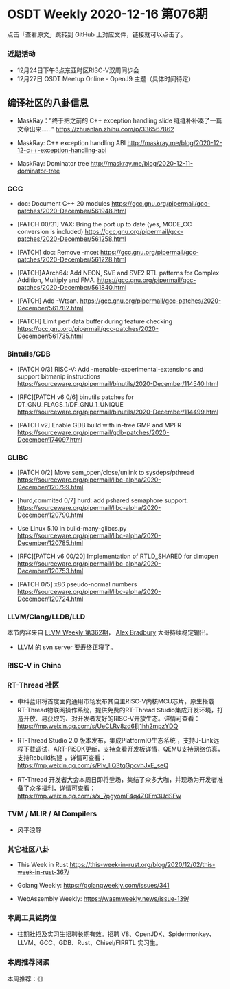 # OSDT Weekly 2020-12-16 第076期

点击「查看原文」跳转到 GitHub 上对应文件，链接就可以点击了。

### 近期活动

- 12月24日下午3点东亚时区RISC-V双周同步会
- 12月27日 OSDT Meetup Online - OpenJ9 主题（具体时间待定）

## 编译社区的八卦信息

- MaskRay：”终于把之前的 C++ exception handling slide 缝缝补补凑了一篇文章出来……”
  https://zhuanlan.zhihu.com/p/336567862

- MaskRay: C++ exception handling ABI
  http://maskray.me/blog/2020-12-12-c++-exception-handling-abi

- MaskRay: Dominator tree
  http://maskray.me/blog/2020-12-11-dominator-tree

### GCC

- doc: Document C++ 20 modules
  https://gcc.gnu.org/pipermail/gcc-patches/2020-December/561948.html

- [PATCH 00/31] VAX: Bring the port up to date (yes, MODE_CC conversion is included)
  https://gcc.gnu.org/pipermail/gcc-patches/2020-December/561258.html

- [PATCH] doc: Remove -mcet
  https://gcc.gnu.org/pipermail/gcc-patches/2020-December/561228.html

- [PATCH]AArch64: Add NEON, SVE and SVE2 RTL patterns for Complex Addition, Multiply and FMA.
  https://gcc.gnu.org/pipermail/gcc-patches/2020-December/561840.html

- [PATCH] Add -Wtsan.
  https://gcc.gnu.org/pipermail/gcc-patches/2020-December/561782.html

- [PATCH] Limit perf data buffer during feature checking
  https://gcc.gnu.org/pipermail/gcc-patches/2020-December/561735.html

### Bintuils/GDB

- [PATCH 0/3] RISC-V: Add -menable-experimental-extensions and support bitmanip instructions
  https://sourceware.org/pipermail/binutils/2020-December/114540.html

- [RFC][PATCH v6 0/6] binutils patches for DT_GNU_FLAGS_1/DF_GNU_1_UNIQUE
  https://sourceware.org/pipermail/binutils/2020-December/114499.html

- [PATCH v2] Enable GDB build with in-tree GMP and MPFR
  https://sourceware.org/pipermail/gdb-patches/2020-December/174097.html

### GLIBC

- [PATCH 0/2] Move sem_open/close/unlink to sysdeps/pthread
  https://sourceware.org/pipermail/libc-alpha/2020-December/120799.html

- [hurd,commited 0/7] hurd: add pshared semaphore support.
  https://sourceware.org/pipermail/libc-alpha/2020-December/120790.html

- Use Linux 5.10 in build-many-glibcs.py
  https://sourceware.org/pipermail/libc-alpha/2020-December/120785.html

- [RFC][PATCH v6 00/20] Implementation of RTLD_SHARED for dlmopen
  https://sourceware.org/pipermail/libc-alpha/2020-December/120753.html

- [PATCH 0/5] x86 pseudo-normal numbers
  https://sourceware.org/pipermail/libc-alpha/2020-December/120724.html

### LLVM/Clang/LLDB/LLD

本节内容来自 [LLVM Weekly 第362期](http://llvmweekly.org/issue/362)，
[Alex Bradbury](https://www.linkedin.com/in/alex-bradbury/) 大哥持续稳定输出。

* LLVM 的 svn server 要寿终正寝了。



### RISC-V in China



### RT-Thread 社区
- 中科蓝讯将首度面向通用市场发布其自主RISC-V内核MCU芯片，原生搭载RT-Thread物联网操作系统，提供免费的RT-Thread Studio集成开发环境，打造开放、易获取的、对开发者友好的RISC-V开放生态。详情可查看：https://mp.weixin.qq.com/s/UeCLRv8zd6Ej1hh2mpzYDQ


- RT-Thread Studio 2.0 版本发布，集成PlatformIO生态系统 ，支持J-Link远程下载调试，ART-PiSDK更新，支持查看开发板详情，QEMU支持网络仿真，支持Rebuild构建 ，详情可查看： https://mp.weixin.qq.com/s/PIv_IiQ3tqGpcvhJxE_seQ

- RT-Thread 开发者大会本周日即将登场，集结了众多大咖，并现场为开发者准备了众多福利，详情可查看：https://mp.weixin.qq.com/s/x_7pgyomF4q4Z0Fm3UdSFw


### TVM / MLIR / AI Compilers

- 风平浪静

### 其它社区八卦

- This Week in Rust
  https://this-week-in-rust.org/blog/2020/12/02/this-week-in-rust-367/

- Golang Weekly:
  https://golangweekly.com/issues/341

- WebAssembly Weekly:
  https://wasmweekly.news/issue-139/

### 本周工具链岗位

- 往期社招及实习生招聘长期有效。招聘 V8、OpenJDK、Spidermonkey、LLVM、GCC、GDB、Rust、Chisel/FIRRTL 实习生。

### 本周推荐阅读

本周推荐：《》
